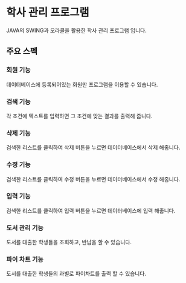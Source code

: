 # 학사 관리 프로그램
JAVA의 SWING과 오라클을 활용한 학사 관리 프로그램 입니다.

## 주요 스펙
### 회원 기능
데이터베이스에 등록되어있는 회원만 프로그램을 이용할 수 있습니다.
### 검색 기능
각 조건에 텍스트를 입력하면 그 조건에 맞는 결과를 출력해 줍니다.
### 삭제 기능
검색한 리스트를 클릭하여 삭제 버튼을 누르면 데이터베이스에서 삭제 해줍니다.
### 수정 기능
검색한 리스트를 클릭하여 수정 버튼을 누르면 데이터베이스에서 수정 해줍니다.
### 입력 기능
검색한 리스트를 클릭하여 입력 버튼을 누르면 데이터베이스에 입력 해줍니다.
### 도서 관리 기능
도서를 대출한 학생들을 조회하고, 반납을 할 수 있습니다.
### 파이 차트 기능
도서를 대출한 학생들의 과별로 파이차트를 출력 할 수 있습니다.
